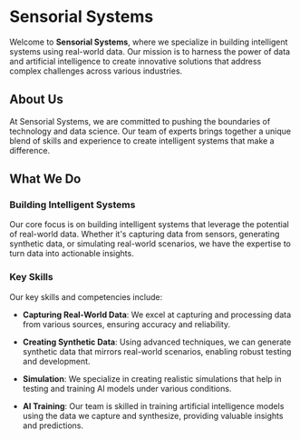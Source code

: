 # Sensorial Systems

Welcome to **Sensorial Systems**, where we specialize in building intelligent systems using real-world data. Our mission is to harness the power of data and artificial intelligence to create innovative solutions that address complex challenges across various industries.

## About Us

At Sensorial Systems, we are committed to pushing the boundaries of technology and data science. Our team of experts brings together a unique blend of skills and experience to create intelligent systems that make a difference.

## What We Do

### Building Intelligent Systems

Our core focus is on building intelligent systems that leverage the potential of real-world data. Whether it's capturing data from sensors, generating synthetic data, or simulating real-world scenarios, we have the expertise to turn data into actionable insights.

### Key Skills

Our key skills and competencies include:

- **Capturing Real-World Data**: We excel at capturing and processing data from various sources, ensuring accuracy and reliability.

- **Creating Synthetic Data**: Using advanced techniques, we can generate synthetic data that mirrors real-world scenarios, enabling robust testing and development.

- **Simulation**: We specialize in creating realistic simulations that help in testing and training AI models under various conditions.

- **AI Training**: Our team is skilled in training artificial intelligence models using the data we capture and synthesize, providing valuable insights and predictions.
